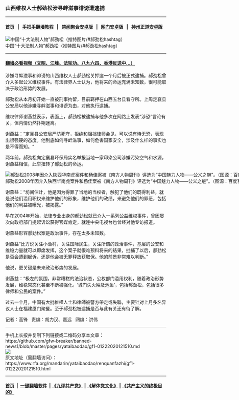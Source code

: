 ### 山西维权人士郝劲松涉寻衅滋事诽谤遭逮捕
------------------------

#### [首页](https://github.com/gfw-breaker/banned-news1/blob/master/README.md) &nbsp;&nbsp;|&nbsp;&nbsp; [手把手翻墙教程](https://github.com/gfw-breaker/guides/wiki) &nbsp;&nbsp;|&nbsp;&nbsp; [禁闻聚合安卓版](https://github.com/gfw-breaker/bn-android) &nbsp;&nbsp;|&nbsp;&nbsp; [网门安卓版](https://github.com/oGate2/oGate) &nbsp;&nbsp;|&nbsp;&nbsp; [神州正道安卓版](https://github.com/SzzdOgate/update) 



<div id="headerimg">
 <img alt="中国“十大法制人物”郝劲松（推特图片/#郝劲松hashtag）" src="https://www.rfa.org/mandarin/yataibaodao/renquanfazhi/gf1-01222020121510.html/0122.jpg/image" title="中国“十大法制人物”郝劲松（推特图片/#郝劲松hashtag）"/>
 <div id="headerimgcontents">
  <div id="headerimgcaption">
   <span>
    中国“十大法制人物”郝劲松（推特图片/#郝劲松hashtag）
   </span>
   <!-- zoomattribute -->
  </div>
  <!-- headerimgcaption -->
 </div>
 <!-- headerimagecontents -->
</div>

<hr/>


#### [翻墙必看视频（文昭、江峰、法轮功、八九六四、香港反送中...）](http://167.172.214.107/home.html)

<div id="storytext">
 <div>
  <div class="slot_header">
  </div>
 </div>
 <p>
  涉嫌寻衅滋事和诽谤的山西维权人士郝劲松关押逾一个月后被正式逮捕。郝劲松曾介入多起公义维权事件。有法律界人士认为，他将来的命运充满未知数，很可能取决于政治形势的发展。
 </p>
 <p>
  郝劲松从本月初开始一直被刑事拘留，目前羁押在山西五台县看守所。上周定襄县公安局以他涉嫌寻衅滋事和诽谤为由，对他执行逮捕。
 </p>
 <p>
 </p>
 <p>
 </p>
 <p>
  维权律师谢燕益表示，表面上，郝劲松被逮捕与他多次在网路上发表“涉恐”言论有关，但内情仍然扑朔迷离。
 </p>
 <p>
  谢燕益：“定襄县公安局严防死守，拒绝和阻挡律师会见，可以说有恃无恐，表现出很强硬的态度。他到底如何寻衅滋事，如何危害国家安全，涉及什么样的事实也是不得而知。“
 </p>
 <p>
  两年前，郝劲松向定襄县环保局实名举报当地一家印染公司涉嫌污染空气和水源，谢燕益相信，此举扭转了郝劲松的命运。
 </p>
 <p>
  <div class="image-inline captioned" style="width:802px;">
   <div style="width:802px;">
    <img alt="郝劲松2008年因介入陕西华南虎案件和杨佳案被《南方人物周刊》评选为“中国魅力人物——公义之魅”。（图源：百度百科）" src="https://www.rfa.org/mandarin/yataibaodao/renquanfazhi/gf1-01222020121510.html/0122b.jpg" title="郝劲松2008年因介入陕西华南虎案件和杨佳案被《南方人物周刊》评选为“中国魅力人物——公义之魅”。（图源：百度百科）"/>
   </div>
   <div class="image-caption">
    <span style="width:802px;">
     郝劲松2008年因介入陕西华南虎案件和杨佳案被《南方人物周刊》评选为“中国魅力人物——公义之魅”。（图源：百度百科）
    </span>
    <span class="copyright">
    </span>
   </div>
  </div>
 </p>
 <p>
  谢燕益：“坊间估计，他是因为得罪了当地的当权者，触犯了他们的既得利益，就是说他们滥用职权来维护他们的形象，维护他们的政绩，来避免他们的罪恶，包括他们的利益被曝光，被揭露。”
 </p>
 <p>
  早在2004年开始，法律专业出身的郝劲松就已介入一系列公益维权事件，曾因屡次向政府部门提起诉讼获得官媒肯定，就连中央电视台也曾经对他专访报道。
 </p>
 <p>
  谢燕益形容郝劲松案是政治事件，存在太多未知数。
 </p>
 <p>
  谢燕益“比方说关注小渔村，关注国际民生，关注所谓的政治事件，基层的公安和维稳力量就可以即席发挥，这个案子就很难预料将来的结果，批捕了以后，郝劲松是否会遭到起诉，还是他会被无罪释放获取保。他的前景非常难以判断。”
 </p>
 <p>
  他说，更关键是未来政治形势的发展。
 </p>
 <p>
  谢燕益：“极左的氛围，非常糟糕的法治状态，公权部门滥用权利，随着政治形势发展，维稳常态化甚至不断被强化。‘城门失火殃及池鱼’，包括郝劲松，包括很多律师和公民的案件。”
 </p>
 <p>
  过去一个月，中国有大批維權人士和律師被警方帶走或失聯，主要针对上月多名异议人士在福建厦门聚餐。至于郝劲松被逮捕是否与此有关还有待了解。
 </p>
 <p>
  记者：高锋   责编：胡力汉、嘉远   网编：洪伟
 </p>
</div>

<hr/>
手机上长按并复制下列链接或二维码分享本文章：<br/>
https://github.com/gfw-breaker/banned-news1/blob/master/pages/yataibaodao/gf1-01222020121510.md <br/>
<a href='https://github.com/gfw-breaker/banned-news1/blob/master/pages/yataibaodao/gf1-01222020121510.md'><img src='https://github.com/gfw-breaker/banned-news1/blob/master/pages/yataibaodao/gf1-01222020121510.md.png'/></a> <br/>
原文地址（需翻墙访问）：https://www.rfa.org/mandarin/yataibaodao/renquanfazhi/gf1-01222020121510.html


------------------------
#### [首页](https://github.com/gfw-breaker/banned-news1/blob/master/README.md) &nbsp;|&nbsp; [一键翻墙软件](https://github.com/gfw-breaker/nogfw/blob/master/README.md) &nbsp;| [《九评共产党》](https://github.com/gfw-breaker/9ping.md/blob/master/README.md#九评之一评共产党是什么) | [《解体党文化》](https://github.com/gfw-breaker/jtdwh.md/blob/master/README.md) | [《共产主义的终极目的》](https://github.com/gfw-breaker/gczydzjmd.md/blob/master/README.md)


<img src='http://gfw-breaker.win/banned-news/pages/yataibaodao/gf1-01222020121510.md' width='0px' height='0px'/>